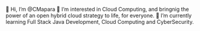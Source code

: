 👋 Hi, I’m @CMapara
👀 I’m interested in Cloud Computing, and bringnig the power of an open hybrid cloud strategy to life, for everyone. 
🌱 I’m currently learning Full Stack Java Development, Cloud Computing and CyberSecurity.


<!---
CMapara/CMapara is a ✨ special ✨ repository because its `README.md` (this file) appears on your GitHub profile.
You can click the Preview link to take a look at your changes.
--->
